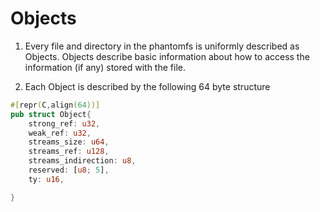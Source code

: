 # Objects 

1. Every file and directory in the phantomfs is uniformly described as Objects. Objects describe basic information about how to access the information (if any) stored with the file.

2. Each Object is described by the following 64 byte structure
```rust
#[repr(C,align(64))]
pub struct Object{
    strong_ref: u32,
    weak_ref: u32, 
    streams_size: u64,
    streams_ref: u128,
    streams_indirection: u8,
    reserved: [u8; 5],
    ty: u16,

}


